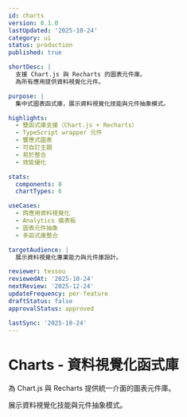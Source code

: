 ```yaml
---
id: charts
version: 0.1.0
lastUpdated: '2025-10-24'
category: ui
status: production
published: true

shortDesc: |
  支援 Chart.js 與 Recharts 的圖表元件庫。
  為所有應用提供資料視覺化元件。

purpose: |
  集中式圖表函式庫，展示資料視覺化技能與元件抽象模式。

highlights:
  - 雙函式庫支援（Chart.js + Recharts）
  - TypeScript wrapper 元件
  - 響應式圖表
  - 可自訂主題
  - 易於整合
  - 效能優化

stats:
  components: 8
  chartTypes: 6

useCases:
  - 跨應用資料視覺化
  - Analytics 儀表板
  - 圖表元件抽象
  - 多函式庫整合

targetAudience: |
  展示資料視覺化專業能力與元件庫設計。

reviewer: tessou
reviewedAt: '2025-10-24'
nextReview: '2025-12-24'
updateFrequency: per-feature
draftStatus: false
approvalStatus: approved

lastSync: '2025-10-24'
---
```


# Charts - 資料視覺化函式庫

為 Chart.js 與 Recharts 提供統一介面的圖表元件庫。

展示資料視覺化技能與元件抽象模式。

